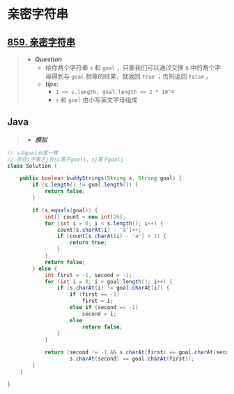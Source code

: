 # 亲密字符串

## [859. 亲密字符串](https://leetcode.cn/problems/buddy-strings/)

> - ***Question***
>   - 给你两个字符串 `s` 和 `goal` ，只要我们可以通过交换 s 中的两个字母得到与 `goal` 相等的结果，就返回 `true` ；否则返回 `false` 。
>   - ***tips:***
>     - `1 <= s.length, goal.length <= 2 * 10^4`
>     - `s` 和 `goal` 由小写英文字母组成

## Java

> - ***模拟***

```java
// s与goal长度一样
// 存在i不等于j且si等于goali，sj等于goalj
class Solution {

    public boolean buddyStrings(String s, String goal) {
        if (s.length() != goal.length()) {
            return false;
        }

        if (s.equals(goal)) {
            int[] count = new int[26];
            for (int i = 0; i < s.length(); i++) {
                count[s.charAt(i) - 'a']++;
                if (count[s.charAt(i) - 'a'] > 1) {
                    return true;
                }
            }
            return false;
        } else {
            int first = -1, second = -1;
            for (int i = 0; i < goal.length(); i++) {
                if (s.charAt(i) != goal.charAt(i)) {
                    if (first == -1)
                        first = i;
                    else if (second == -1)
                        second = i;
                    else
                        return false;
                }
            }

            return (second != -1 && s.charAt(first) == goal.charAt(second) &&
                    s.charAt(second) == goal.charAt(first));
        }
    }

}
```
